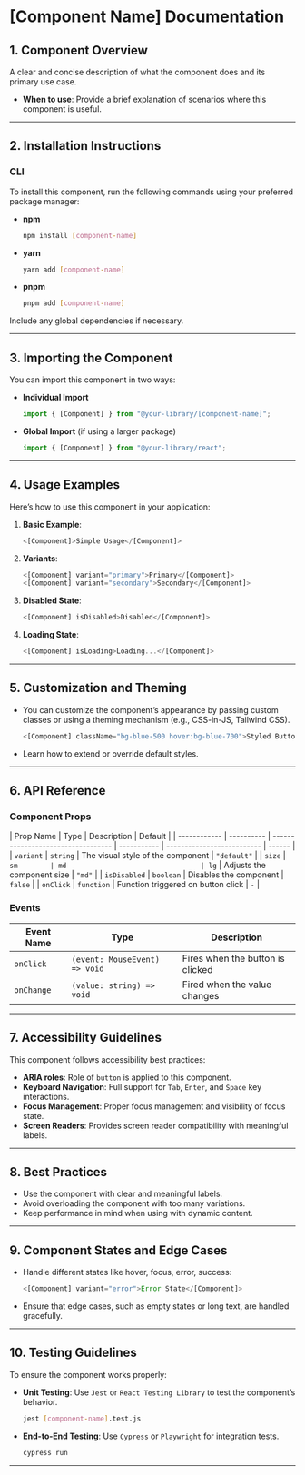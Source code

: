 # [Component Name] Documentation

## 1. Component Overview

A clear and concise description of what the component does and its primary use case.

- **When to use**: Provide a brief explanation of scenarios where this component is useful.

---

## 2. Installation Instructions

### CLI

To install this component, run the following commands using your preferred package manager:

- **npm**

  ```bash
  npm install [component-name]
  ```

- **yarn**

  ```bash
  yarn add [component-name]
  ```

- **pnpm**
  ```bash
  pnpm add [component-name]
  ```

Include any global dependencies if necessary.

---

## 3. Importing the Component

You can import this component in two ways:

- **Individual Import**

  ```javascript
  import { [Component] } from "@your-library/[component-name]";
  ```

- **Global Import** (if using a larger package)
  ```javascript
  import { [Component] } from "@your-library/react";
  ```

---

## 4. Usage Examples

Here’s how to use this component in your application:

1. **Basic Example**:

   ```jsx
   <[Component]>Simple Usage</[Component]>
   ```

2. **Variants**:

   ```jsx
   <[Component] variant="primary">Primary</[Component]>
   <[Component] variant="secondary">Secondary</[Component]>
   ```

3. **Disabled State**:

   ```jsx
   <[Component] isDisabled>Disabled</[Component]>
   ```

4. **Loading State**:
   ```jsx
   <[Component] isLoading>Loading...</[Component]>
   ```

---

## 5. Customization and Theming

- You can customize the component’s appearance by passing custom classes or using a theming mechanism (e.g., CSS-in-JS, Tailwind CSS).

  ```jsx
  <[Component] className="bg-blue-500 hover:bg-blue-700">Styled Button</[Component]>
  ```

- Learn how to extend or override default styles.

---

## 6. API Reference

### Component Props

| Prop Name    | Type       | Description                        | Default     |
| ------------ | ---------- | ---------------------------------- | ----------- | -------------------------- | ------ |
| `variant`    | `string`   | The visual style of the component  | `"default"` |
| `size`       | `sm        | md                                 | lg`         | Adjusts the component size | `"md"` |
| `isDisabled` | `boolean`  | Disables the component             | `false`     |
| `onClick`    | `function` | Function triggered on button click | `-`         |

### Events

| Event Name | Type                          | Description                      |
| ---------- | ----------------------------- | -------------------------------- |
| `onClick`  | `(event: MouseEvent) => void` | Fires when the button is clicked |
| `onChange` | `(value: string) => void`     | Fired when the value changes     |

---

## 7. Accessibility Guidelines

This component follows accessibility best practices:

- **ARIA roles**: Role of `button` is applied to this component.
- **Keyboard Navigation**: Full support for `Tab`, `Enter`, and `Space` key interactions.
- **Focus Management**: Proper focus management and visibility of focus state.
- **Screen Readers**: Provides screen reader compatibility with meaningful labels.

---

## 8. Best Practices

- Use the component with clear and meaningful labels.
- Avoid overloading the component with too many variations.
- Keep performance in mind when using with dynamic content.

---

## 9. Component States and Edge Cases

- Handle different states like hover, focus, error, success:

  ```jsx
  <[Component] variant="error">Error State</[Component]>
  ```

- Ensure that edge cases, such as empty states or long text, are handled gracefully.

---

## 10. Testing Guidelines

To ensure the component works properly:

- **Unit Testing**: Use `Jest` or `React Testing Library` to test the component’s behavior.

  ```bash
  jest [component-name].test.js
  ```

- **End-to-End Testing**: Use `Cypress` or `Playwright` for integration tests.
  ```bash
  cypress run
  ```

---
